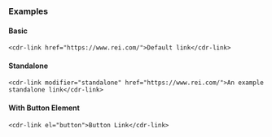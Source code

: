 ### Examples

#### Basic
```
<cdr-link href="https://www.rei.com/">Default link</cdr-link>

```

#### Standalone

```
<cdr-link modifier="standalone" href="https://www.rei.com/">An example standalone link</cdr-link>
```

#### With Button Element

```
<cdr-link el="button">Button Link</cdr-link>
```

